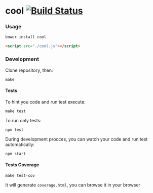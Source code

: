 cool [![Build Status](https://travis-ci.org/artjock/cool.png?branch=master)](https://travis-ci.org/artjock/cool)
====

### Usage

```bash
bower install cool
```

```html
<script src="./cool.js"></script>
```

### Development

Clone repository, then:

```
make
```

#### Tests

To hint you code and run test execute:
```
make test
```

To run only tests:
```
npm test
```

During development procces, you can watch your code and run test automatically:
```
npm start
```

#### Tests Coverage

```
make test-cov
```

It will generate `coverage.html`, you can browse it in your browser
